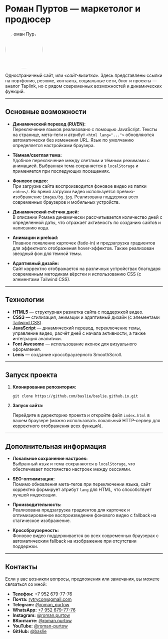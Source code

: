 # Роман Пуртов — маркетолог и продюсер

<img src="https://baslie.github.io/images/roman.jpg" alt="Роман Пуртов" width="120" height="120" style="border-radius: 50%;" />

Одностраничный сайт, или _«сайт-визитка»_. Здесь представлены ссылки на портфолио, резюме, контакты, социальные сети, блог и проекты — аналог Taplink, но с рядом современных возможностей и динамических функций.

---

## Основные возможности

- **Динамический перевод (RU/EN):**  
  Переключение языков реализовано с помощью JavaScript. Тексты на странице, мета-теги и атрибут `<html lang="...">` обновляются автоматически без изменения URL. Язык по умолчанию определяется настройками браузера.

- **Тёмная/светлая тема:**  
  Удобное переключение между светлым и тёмным режимами с анимацией. Выбранная тема сохраняется в `localStorage` и применяется при последующих посещениях.

- **Фоновое видео:**  
  При загрузке сайта воспроизводится фоновое видео из папки `videos/`. Во время загрузки видео используется превью-изображение `images/bg.jpg`. Реализована поддержка всех современных браузеров и мобильных устройств.

- **Динамический счётчик дней:**  
  В описании Романа динамически рассчитывается количество дней с определенной даты, что отражает активность по созданию сайтов и написанию кода.

- **Анимации и preload:**  
  Плавное появление карточек (fade-in) и предзагрузка градиентов для эффектного отображения hover-эффектов. Также реализован звездный фон для темной темы.

- **Адаптивный дизайн:**  
  Сайт корректно отображается на различных устройствах благодаря современным методикам вёрстки и использованию CSS (с элементами Tailwind CSS).

---

## Технологии

- **HTML5** — структурная разметка сайта с поддержкой видео.
- **CSS3** — стилизация, анимации и адаптивный дизайн (с элементами [Tailwind CSS](https://tailwindcss.com/)).
- **JavaScript** — динамический перевод, переключение темы, управление видео, расчёт дней с начала активности, а также интеграция аналитики.
- **Font Awesome** — использование иконок для визуального оформления.
- **Lenis** — создание кроссбраузерного SmoothScroll.

---

## Запуск проекта

1. **Клонирование репозитория:**

    ```
    git clone https://github.com/baslie/baslie.github.io.git
    ```

2. **Запуск сайта:**

    Перейдите в директорию проекта и откройте файл `index.html` в вашем браузере (можно использовать локальный HTTP-сервер для корректного отображения всех функций).

---

## Дополнительная информация

- **Локальное сохранение настроек:**  
  Выбранный язык и тема сохраняются в `localStorage`, что обеспечивает постоянство настроек между сессиями.

- **SEO-оптимизация:**  
  Помимо обновления мета-тегов при переключении языка, сайт корректно формирует атрибут `lang` для HTML, что способствует лучшей индексации.

- **Производительность:**  
  Реализована предзагрузка градиентов для карточек и оптимизированное воспроизведение фонового видео с fallback на статическое изображение.

- **Кроссбраузерность:**  
  Фоновое видео поддерживается во всех современных браузерах с автоматическим fallback на изображение при отсутствии поддержки.

---

## Контакты

Если у вас возникли вопросы, предложения или замечания, вы можете связаться со мной:

- **Телефон:** +7 952 679-77-76
- **Почта:** [rytrycon@gmail.com](mailto:rytrycon@gmail.com)
- **Telegram:** [@roman_purtow](https://t.me/roman_purtow)
- **WhatsApp:** [+7 952 679-77-76](https://wa.me/79526797776)
- **Instagram:** [@roman.purtow](https://instagram.com/roman.purtow)
- **ВКонтакте:** [@roman.purtow](https://vk.com/roman.purtow)
- **YouTube:** [@roman-purtow](https://www.youtube.com/@roman-purtow)
- **GitHub:** [@baslie](https://github.com/baslie)
